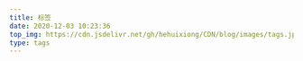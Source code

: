 ```yaml
---
title: 标签
date: 2020-12-03 10:23:36
top_img: https://cdn.jsdelivr.net/gh/hehuixiong/CDN/blog/images/tags.jpg
type: tags
---
```

